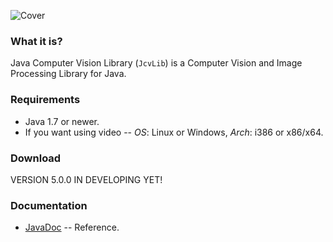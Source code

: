 ![Cover](https://raw.github.com/dzavodnikov/JcvLib/master/resources/Cover.jpg)

### What it is?
Java Computer Vision Library (`JcvLib`) is a Computer Vision and Image Processing Library for Java.


### Requirements
 * Java 1.7 or newer.
 * If you want using video -- *OS*: Linux or Windows, *Arch*: i386 or x86/x64.


### Download
VERSION 5.0.0 IN DEVELOPING YET!


### Documentation
 * [JavaDoc](https://dzavodnikov.github.io/JcvLib/javadoc/index.html) -- Reference.

